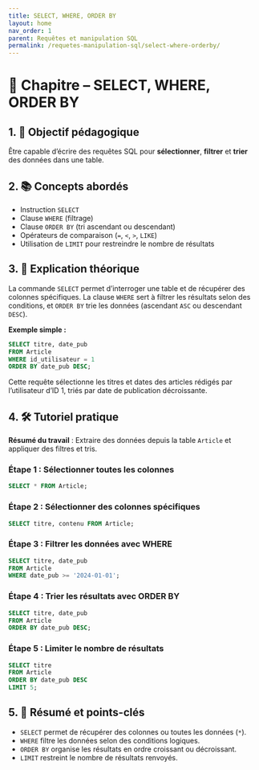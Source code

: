 ```yaml
---
title: SELECT, WHERE, ORDER BY
layout: home
nav_order: 1
parent: Requêtes et manipulation SQL
permalink: /requetes-manipulation-sql/select-where-orderby/
---
```



# 📘 Chapitre – SELECT, WHERE, ORDER BY

## 1. 🎯 Objectif pédagogique

Être capable d’écrire des requêtes SQL pour **sélectionner**, **filtrer** et **trier** des données dans une table.

## 2. 📚 Concepts abordés

* Instruction `SELECT`
* Clause `WHERE` (filtrage)
* Clause `ORDER BY` (tri ascendant ou descendant)
* Opérateurs de comparaison (`=`, `<`, `>`, `LIKE`)
* Utilisation de `LIMIT` pour restreindre le nombre de résultats

## 3. 🧠 Explication théorique

La commande `SELECT` permet d’interroger une table et de récupérer des colonnes spécifiques.
La clause `WHERE` sert à filtrer les résultats selon des conditions, et `ORDER BY` trie les données (ascendant `ASC` ou descendant `DESC`).

**Exemple simple :**

```sql
SELECT titre, date_pub 
FROM Article
WHERE id_utilisateur = 1
ORDER BY date_pub DESC;
```

Cette requête sélectionne les titres et dates des articles rédigés par l’utilisateur d’ID 1, triés par date de publication décroissante.

## 4. 🛠 Tutoriel pratique

**Résumé du travail** : Extraire des données depuis la table `Article` et appliquer des filtres et tris.

### Étape 1 : Sélectionner toutes les colonnes

```sql
SELECT * FROM Article;
```

### Étape 2 : Sélectionner des colonnes spécifiques

```sql
SELECT titre, contenu FROM Article;
```

### Étape 3 : Filtrer les données avec WHERE

```sql
SELECT titre, date_pub
FROM Article
WHERE date_pub >= '2024-01-01';
```

### Étape 4 : Trier les résultats avec ORDER BY

```sql
SELECT titre, date_pub
FROM Article
ORDER BY date_pub DESC;
```

### Étape 5 : Limiter le nombre de résultats

```sql
SELECT titre
FROM Article
ORDER BY date_pub DESC
LIMIT 5;
```

## 5. 🧾 Résumé et points-clés

* `SELECT` permet de récupérer des colonnes ou toutes les données (`*`).
* `WHERE` filtre les données selon des conditions logiques.
* `ORDER BY` organise les résultats en ordre croissant ou décroissant.
* `LIMIT` restreint le nombre de résultats renvoyés.

